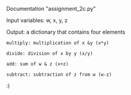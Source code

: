 Documentation "assignment_2c.py"

Input variables:
w, x, y, z

Output:
a dictionary that contains four elements
	
	multiply: multiplication of x &y (x*y)
	
	divide: division of x by y (x/y)
	
	add: sum of w & z (x+z)
	
	subtract: subtraction of z from w (w-z)

:)
